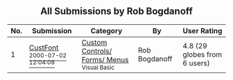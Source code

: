 ﻿<div align="center">

## All Submissions by Rob Bogdanoff

</div>

No.  | Submission | Category | By   | User Rating
---- | ---------- | -------- | ---- | -----------
1 | [CustFont<br /><sup>2000-07-02 12:04:08</sup>](https://github.com/Planet-Source-Code/rob-bogdanoff-custfont__1-9458) | [Custom Controls/ Forms/  Menus<br /><sup>Visual Basic</sup>](../ByCategory/custom-controls-forms-menus__1-4.md) | Rob Bogdanoff | 4.8 (29 globes from 6 users)
